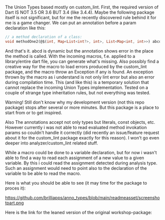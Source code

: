 The Union Types based mostly on custom_lint. First, the required version of Dart IS NOT 3.5 OR 3.6 BUT 3.4 (like 3.4.4). Maybe the following package itself is not significant, but for me the recently discovered rule behind it for me is a game changer. We can put an annotation before a param declaration like this:
```dart
// a method declaration of a class:
void methodOne2(@$(int, Map<List<int?>, int>, List<Map<int, int>>) abcd) => null;
```
And that's it. abcd is dynamic but the annotation shows error in the place the method is called.
With the incoming macros, f.e. applied to a library/entire dart file, you can generate what's missing. Also possibly find a creative way for the macro to load errors produced by the custom_lint package, and the macro throw an Exception if any is found. An exception thrown by the macro as i understand is not only lint error but also an error during compilation time.
This (and like this) is a temporary solution that cannot replace the incoming Union Types implementation.
Tested on a couple of strange type inheritation rules, but not everything was tested.

Warning! Still don't know why my development version (not this repo package) stops after several or more minutes.
But this package is a place to start from or to get inspired.

Also The annotations accept not only types but literals, const objects, etc. However currently i was not able to read evaluated method invokation params so couldn't handle it correctly (did recently an issue/feature request about it for the custom_lint package exactly for this reason). I won't go even deeper into analyzer/custom_lint related stuff.

While a macro could be done to a variable declaration, but for now i wasn't able to find a way to read each assignment of a new value to a given variable. By this i could read the assignment detected during analysis type. Such an assignment would need to point also to the declaration of the variable to be able to read the macro. 

Here is what you should be able to see (it may time for the package to proces it):

https://github.com/brilliapps/anno_types/blob/main/readmeasset/screenshotpart.png

Here is the link for the leaned version of the original workshop-package:

